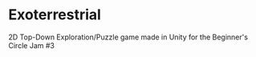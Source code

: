 # Exoterrestrial
2D Top-Down Exploration/Puzzle game made in Unity for the Beginner's Circle Jam #3
